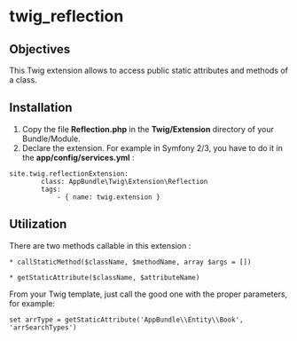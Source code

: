 # twig_reflection

## Objectives

This Twig extension allows to access public static attributes and methods of a class.

## Installation

1. Copy the file **__Reflection.php__** in the **__Twig/Extension__** directory of your Bundle/Module.
2. Declare the extension. For example in Symfony 2/3, you have to do it in the **__app/config/services.yml__** :
```
site.twig.reflectionExtension:
        class: AppBundle\Twig\Extension\Reflection
        tags:
            - { name: twig.extension } 
```
## Utilization
There are two methods callable in this extension :
```
* callStaticMethod($className, $methodName, array $args = [])
```
```
* getStaticAttribute($className, $attributeName)
```

From your Twig template, just call the good one with the proper parameters, for example:
```
set arrType = getStaticAttribute('AppBundle\\Entity\\Book', 'arrSearchTypes')
```
